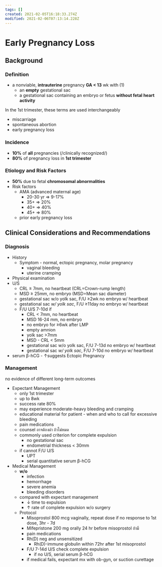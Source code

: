 ```yaml
---
tags: []
created: 2021-02-05T16:18:33.274Z
modified: 2021-02-06T07:13:14.228Z
---
```

# Early Pregnancy Loss

## Background

### Definition

* a nonviable, **intrauterine** pregnancy **GA < 13** wk with (1)
  * an **empty** gestational sac
  * a gestational sac containing an embryo or fetus **without fetal heart activity**  

In the 1st trimester, these terms are used interchangeably

* miscarriage
* spontaneous abortion
* early pregnancy loss

### Incidence

* **10%** of **all** pregnancies (/clinically recognized/)
* **80%** of pregnancy loss in **1st trimester**

### Etiology and Risk Factors

* **50%** due to fetal **chromosomal abnormalities**
* Risk factors
  * AMA (advanced maternal age)
    * 20-30 yr => 9-17%
    * 35+ => 20%
    * 40+ => 40%
    * 45+ => 80%
  * prior early pregnancy loss

## Clinical Considerations and Recommendations

### Diagnosis

* History
  * Symptom - normal, ectopic pregnancy, molar pregnancy
    * vaginal bleeding
    * uterine cramping
* Physical examination
* U/S
  * CRL ≥ 7mm, no heartbeat (CRL=Crown-rump length)
  * MSD ≥ 25mm, no embryo (MSD=Mean sac diameter)
  * gestational sac w/o yolk sac, F/U ≥2wk no embryo w/ heartbeat
  * gestational sac _w/ yolk sac_, F/U ≥11day no embryo w/ heartbeat
  * F/U U/S 7-10d if
    * CRL < 7mm, no heartbeat
    * MSD 16-24 mm, no embryo
    * no embryo for ≥6wk after LMP
    * empty amnion
    * yolk sac >7mm
    * MSD - CRL < 5mm
    * gestational sac w/o yolk sac, F/U 7-13d no embryo w/ heartbeat
    * gestational sac _w/ yolk sac_, F/U 7-10d no embryo w/ heartbeat
* serum β-hCG - ↑suggests Ectopic Pregnancy

### Management

no evidence of different long-term outcomes

* Expectant Management
  * only 1st trimester
  * up to 8wk
  * success rate 80%
  * may experience moderate-heavy bleeding and cramping
  * educational material for patient - when and who to call for excessive bleeding
  * pain medications
  * counsel อาจต้องผ่า ถ้าไม่หมด
  * commonly used criterion for complete expulsion
    * no gestational sac
    * endometrial thickness < 30mm
  * if cannot F/U U/S
    * UPT
    * serial quantitative serum β-hCG
* Medical Management
  * **w/o**
    * infection
    * hemorrhage
    * severe anemia
    * bleeding disorders
  * compared with expectant management
    * ↓ time to expulsion
    * ↑ rate of complete expulsion w/o surgery
  * Protocol
    * Misoprostol 800 mcg vaginally, repeat dose if no response to 1st dose, 3hr - 7d
    * Mifepristone 200 mg orally 24 hr before misoprostol ถ้ามี
    * pain medications
    * Rh(D) neg and unsensitized
      * Rh(D)-immune globulin within 72hr after 1st misoprostol
    * F/U 7-14d U/S check complete expulsion
      * if no U/S, serial serum β-hCG
    * if medical fails, expectant mx with ob-gyn, or suction curettage
